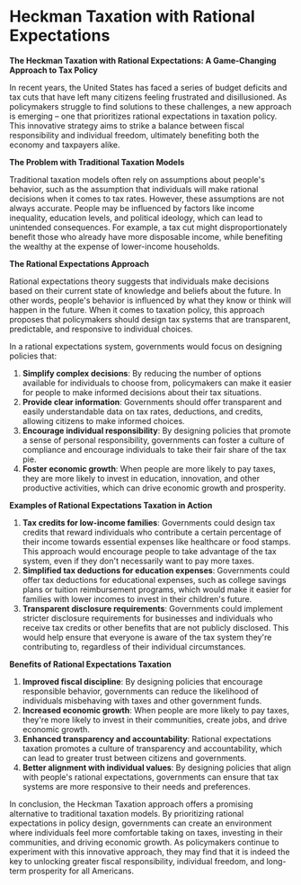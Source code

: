 # Heckman Taxation with Rational Expectations

**The Heckman Taxation with Rational Expectations: A Game-Changing Approach to Tax Policy**

In recent years, the United States has faced a series of budget deficits and tax cuts that have left many citizens feeling frustrated and disillusioned. As policymakers struggle to find solutions to these challenges, a new approach is emerging – one that prioritizes rational expectations in taxation policy. This innovative strategy aims to strike a balance between fiscal responsibility and individual freedom, ultimately benefiting both the economy and taxpayers alike.

**The Problem with Traditional Taxation Models**

Traditional taxation models often rely on assumptions about people's behavior, such as the assumption that individuals will make rational decisions when it comes to tax rates. However, these assumptions are not always accurate. People may be influenced by factors like income inequality, education levels, and political ideology, which can lead to unintended consequences. For example, a tax cut might disproportionately benefit those who already have more disposable income, while benefiting the wealthy at the expense of lower-income households.

**The Rational Expectations Approach**

Rational expectations theory suggests that individuals make decisions based on their current state of knowledge and beliefs about the future. In other words, people's behavior is influenced by what they know or think will happen in the future. When it comes to taxation policy, this approach proposes that policymakers should design tax systems that are transparent, predictable, and responsive to individual choices.

In a rational expectations system, governments would focus on designing policies that:

1. **Simplify complex decisions**: By reducing the number of options available for individuals to choose from, policymakers can make it easier for people to make informed decisions about their tax situations.
2. **Provide clear information**: Governments should offer transparent and easily understandable data on tax rates, deductions, and credits, allowing citizens to make informed choices.
3. **Encourage individual responsibility**: By designing policies that promote a sense of personal responsibility, governments can foster a culture of compliance and encourage individuals to take their fair share of the tax pie.
4. **Foster economic growth**: When people are more likely to pay taxes, they are more likely to invest in education, innovation, and other productive activities, which can drive economic growth and prosperity.

**Examples of Rational Expectations Taxation in Action**

1. **Tax credits for low-income families**: Governments could design tax credits that reward individuals who contribute a certain percentage of their income towards essential expenses like healthcare or food stamps. This approach would encourage people to take advantage of the tax system, even if they don't necessarily want to pay more taxes.
2. **Simplified tax deductions for education expenses**: Governments could offer tax deductions for educational expenses, such as college savings plans or tuition reimbursement programs, which would make it easier for families with lower incomes to invest in their children's future.
3. **Transparent disclosure requirements**: Governments could implement stricter disclosure requirements for businesses and individuals who receive tax credits or other benefits that are not publicly disclosed. This would help ensure that everyone is aware of the tax system they're contributing to, regardless of their individual circumstances.

**Benefits of Rational Expectations Taxation**

1. **Improved fiscal discipline**: By designing policies that encourage responsible behavior, governments can reduce the likelihood of individuals misbehaving with taxes and other government funds.
2. **Increased economic growth**: When people are more likely to pay taxes, they're more likely to invest in their communities, create jobs, and drive economic growth.
3. **Enhanced transparency and accountability**: Rational expectations taxation promotes a culture of transparency and accountability, which can lead to greater trust between citizens and governments.
4. **Better alignment with individual values**: By designing policies that align with people's rational expectations, governments can ensure that tax systems are more responsive to their needs and preferences.

In conclusion, the Heckman Taxation approach offers a promising alternative to traditional taxation models. By prioritizing rational expectations in policy design, governments can create an environment where individuals feel more comfortable taking on taxes, investing in their communities, and driving economic growth. As policymakers continue to experiment with this innovative approach, they may find that it is indeed the key to unlocking greater fiscal responsibility, individual freedom, and long-term prosperity for all Americans.
